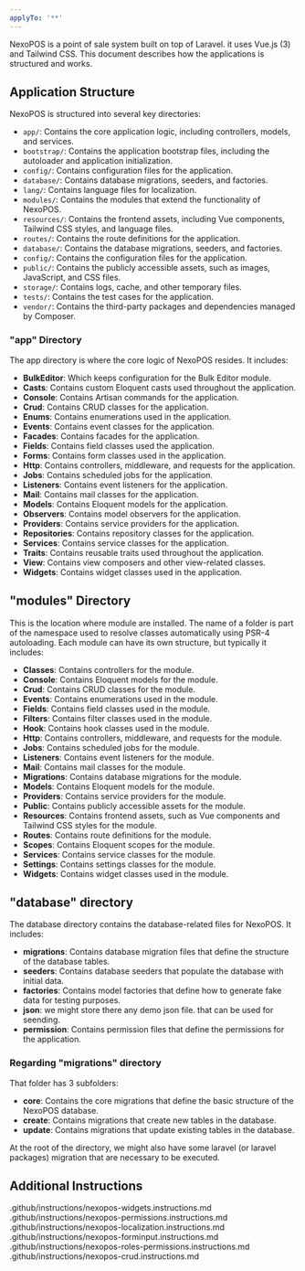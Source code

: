 ```yaml
---
applyTo: '**'
---
```

NexoPOS is a point of sale system built on top of Laravel. it uses Vue.js (3) and Tailwind CSS. This document describes how the applications is structured and works.

## Application Structure
NexoPOS is structured into several key directories:
- `app/`: Contains the core application logic, including controllers, models, and services.
- `bootstrap/`: Contains the application bootstrap files, including the autoloader and application initialization.
- `config/`: Contains configuration files for the application.
- `database/`: Contains database migrations, seeders, and factories.
- `lang/`: Contains language files for localization.
- `modules/`: Contains the modules that extend the functionality of NexoPOS.
- `resources/`: Contains the frontend assets, including Vue components, Tailwind CSS styles, and language files.
- `routes/`: Contains the route definitions for the application.
- `database/`: Contains the database migrations, seeders, and factories.
- `config/`: Contains the configuration files for the application.
- `public/`: Contains the publicly accessible assets, such as images, JavaScript, and CSS files.
- `storage/`: Contains logs, cache, and other temporary files.
- `tests/`: Contains the test cases for the application.
- `vendor/`: Contains the third-party packages and dependencies managed by Composer.

### "app" Directory
The app directory is where the core logic of NexoPOS resides. It includes:
- **BulkEditor**: Which keeps configuration for the Bulk Editor module.
- **Casts**: Contains custom Eloquent casts used throughout the application.
- **Console**: Contains Artisan commands for the application.
- **Crud**: Contains CRUD classes for the application.
- **Enums**: Contains enumerations used in the application.
- **Events**: Contains event classes for the application.
- **Facades**: Contains facades for the application.
- **Fields**: Contains field classes used the application.
- **Forms**: Contains form classes used in the application.
- **Http**: Contains controllers, middleware, and requests for the application.
- **Jobs**: Contains scheduled jobs for the application.
- **Listeners**: Contains event listeners for the application.
- **Mail**: Contains mail classes for the application.
- **Models**: Contains Eloquent models for the application.
- **Observers**: Contains model observers for the application.
- **Providers**: Contains service providers for the application.
- **Repositories**: Contains repository classes for the application.
- **Services**: Contains service classes for the application.
- **Traits**: Contains reusable traits used throughout the application.
- **View**: Contains view composers and other view-related classes.
- **Widgets**: Contains widget classes used in the application.

## "modules" Directory
This is the location where module are installed. The name of a folder is part of the namespace used to resolve
classes automatically using PSR-4 autoloading. Each module can have its own structure, but typically it includes:

- **Classes**: Contains controllers for the module.
- **Console**: Contains Eloquent models for the module.
- **Crud**: Contains CRUD classes for the module.
- **Events**: Contains enumerations used in the module.
- **Fields**: Contains field classes used in the module.
- **Filters**: Contains filter classes used in the module.
- **Hook**: Contains hook classes used in the module.
- **Http**: Contains controllers, middleware, and requests for the module.
- **Jobs**: Contains scheduled jobs for the module.
- **Listeners**: Contains event listeners for the module.
- **Mail**: Contains mail classes for the module.
- **Migrations**: Contains database migrations for the module.
- **Models**: Contains Eloquent models for the module.
- **Providers**: Contains service providers for the module.
- **Public**: Contains publicly accessible assets for the module.
- **Resources**: Contains frontend assets, such as Vue components and Tailwind CSS styles for the module.
- **Routes**: Contains route definitions for the module.
- **Scopes**: Contains Eloquent scopes for the module.
- **Services**: Contains service classes for the module.
- **Settings**: Contains settings classes for the module.
- **Widgets**: Contains widget classes used in the module.

## "database" directory
The database directory contains the database-related files for NexoPOS. It includes:

- **migrations**: Contains database migration files that define the structure of the database tables.
- **seeders**: Contains database seeders that populate the database with initial data.
- **factories**: Contains model factories that define how to generate fake data for testing purposes.
- **json**: we might store there any demo json file. that can be used for seending.
- **permission**: Contains permission files that define the permissions for the application.

### Regarding "migrations" directory
That folder has 3 subfolders:
 
- **core**: Contains the core migrations that define the basic structure of the NexoPOS database.
- **create**: Contains migrations that create new tables in the database.
- **update**: Contains migrations that update existing tables in the database.

At the root of the directory, we might also have some laravel (or laravel packages) migration that are necessary to be executed.

## Additional Instructions
.github/instructions/nexopos-widgets.instructions.md
.github/instructions/nexopos-permissions.instructions.md
.github/instructions/nexopos-localization.instructions.md
.github/instructions/nexopos-forminput.instructions.md
.github/instructions/nexopos-roles-permissions.instructions.md
.github/instructions/nexopos-crud.instructions.md